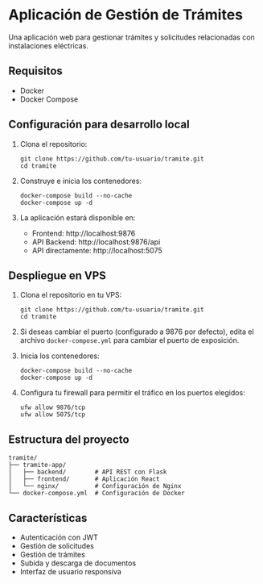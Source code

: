 # Aplicación de Gestión de Trámites

Una aplicación web para gestionar trámites y solicitudes relacionadas con instalaciones eléctricas.

## Requisitos

- Docker
- Docker Compose

## Configuración para desarrollo local

1. Clona el repositorio:
   ```
   git clone https://github.com/tu-usuario/tramite.git
   cd tramite
   ```

2. Construye e inicia los contenedores:
   ```
   docker-compose build --no-cache
   docker-compose up -d
   ```

3. La aplicación estará disponible en:
   - Frontend: http://localhost:9876
   - API Backend: http://localhost:9876/api
   - API directamente: http://localhost:5075

## Despliegue en VPS

1. Clona el repositorio en tu VPS:
   ```
   git clone https://github.com/tu-usuario/tramite.git
   cd tramite
   ```

2. Si deseas cambiar el puerto (configurado a 9876 por defecto), edita el archivo `docker-compose.yml` para cambiar el puerto de exposición.

3. Inicia los contenedores:
   ```
   docker-compose build --no-cache
   docker-compose up -d
   ```

4. Configura tu firewall para permitir el tráfico en los puertos elegidos:
   ```
   ufw allow 9876/tcp
   ufw allow 5075/tcp
   ```

## Estructura del proyecto

```
tramite/
├── tramite-app/
│   ├── backend/        # API REST con Flask
│   ├── frontend/       # Aplicación React
│   └── nginx/          # Configuración de Nginx
└── docker-compose.yml  # Configuración de Docker
```

## Características

- Autenticación con JWT
- Gestión de solicitudes
- Gestión de trámites
- Subida y descarga de documentos
- Interfaz de usuario responsiva 